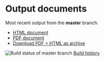 # Output documents

Most recent output from the **master** branch:

* [HTML document](https://dashif-documents.azurewebsites.net/DocumentAuthoringExample/master/MyDocument.html)
* [PDF document](https://dashif-documents.azurewebsites.net/DocumentAuthoringExample/master/MyDocument.pdf)
* [Download PDF + HTML as archive](https://dashif-documents.azurewebsites.net/DocumentAuthoringExample/master/MyDocument.zip)

![Build status of master branch](https://dev.azure.com/dashif/Automation/_apis/build/status/DocumentAuthoringExample?branchName=master) [Build history](https://dev.azure.com/dashif/Automation/_build?definitionId=4)
